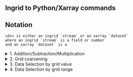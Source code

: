 ## Ingrid to Python/Xarray commands

## Notation

```
<ds> is either an ingrid `stream` or an xarray `dataset`
where an ingrid `stream` is a field or number
and an xarray `dataset` is a 
```

<details>
  <summary>1. Addition/Subtraction/Multiplication </summary>
<p>  
In ingrid, compatible objects (streams, numbers) can be added together element by element

```
%ingrid:
<ds1> <ds2> add
```

In python, compatible objects (xarray datasets/dataarrays, numbers) can be added together
```
#python:
<ds1> + <ds2>
```

</p>
</details>

<details> <summary>2. Grid coarsening </summary> <p>  

```
%ingrid:
<ds> time 12 boxAverage
```

```
#python:
<ds>.coarsen(time=12,boundary='trim').mean()
```
</p> </details>

<details> <summary>3. Data Selection by grid value </summary> <p>  

```
%ingrid:
<ds> time (Jan 1960) VALUE lat 20 VALUE
```

```
#python:
<ds>.sel(time= '1960-01', lat=20, method='nearest')
```
</p> </details>

<details> <summary>4. Data Selection by grid range </summary> <p>  

```
%ingrid:
<ds> T (Jan 1982) (Dec 1995) RANGE lon 20 60 RANGE
```

```
#python:
<ds>.sel(time=slice('1982-01','1995-12'),lon=slice(20,60))
```
</p> </details>

